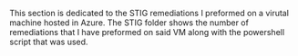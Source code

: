 This section is dedicated to the STIG remediations I preformed on a virutal machine hosted in Azure. The STIG folder shows the number of remediations that I have preformed on said VM along with the powershell script that was used. 
